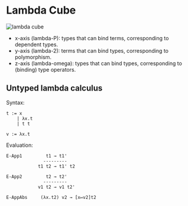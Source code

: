# Lambda Cube

![lambda cube](https://upload.wikimedia.org/wikipedia/commons/thumb/c/cd/Lambda_Cube_img.svg/253px-Lambda_Cube_img.svg.png)

- x-axis (lambda-P): types that can bind terms, corresponding to dependent types.
- y-axis (lambda-2): terms that can bind types, corresponding to polymorphism.
- z-axis (lambda-omega): types that can bind types, corresponding to (binding) type operators.

## Untyped lambda calculus

Syntax:

```
t := x
    | λx.t
    | t t

v := λx.t
```

Evaluation:

```
E-App1         t1 → t1'
              ---------
            t1 t2 → t1' t2

E-App2         t2 → t2'
              ---------
            v1 t2 → v1 t2'

E-AppAbs     (λx.t2) v2 → [x↦v2]t2
```
